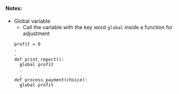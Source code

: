 #### Notes:

- Global variable
  - Call the variable with the key word `global` inside a function for adjustment
  ```
  profit = 0
  .
  .
  def print_report():
    global profit
    .
    .
  def process_payment(choice):
    global profit
  ```
